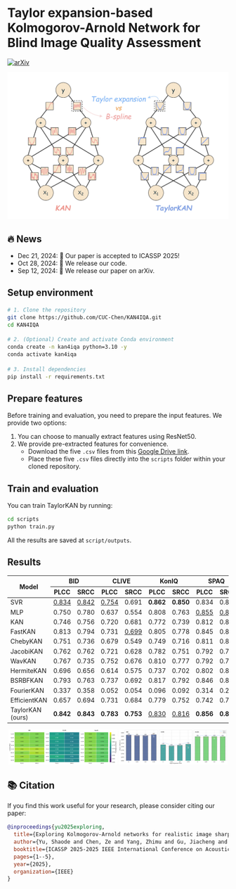 # Taylor expansion-based Kolmogorov-Arnold Network for Blind Image Quality Assessment
[![arXiv](https://img.shields.io/badge/arXiv-2409.07762-B31B1B.svg)](https://arxiv.org/abs/2409.07762)

<img src="assets/taylorkan.jpg" width="1080px"/>

## 🔥 News

- Dec 21, 2024: 👋 Our paper is accepted to ICASSP 2025!
- Oct 28, 2024: 👋 We release our code.
- Sep 12, 2024: 👋 We release our paper on arXiv.


## Setup environment

```bash
# 1. Clone the repository
git clone https://github.com/CUC-Chen/KAN4IQA.git
cd KAN4IQA

# 2. (Optional) Create and activate Conda environment
conda create -n kan4iqa python=3.10 -y
conda activate kan4iqa

# 3. Install dependencies
pip install -r requirements.txt
```


## Prepare features

Before training and evaluation, you need to prepare the input features. We provide two options:

1.  You can choose to manually extract features using ResNet50.
2.  We provide pre-extracted features for convenience.
    *   Download the five `.csv` files from this [Google Drive link](https://drive.google.com/drive/folders/1D0Cjznbte7Q_se1ZM0JLkNQctREpt_t1?usp=sharing).
    *   Place these five `.csv` files directly into the `scripts` folder within your cloned repository.
  

## Train and evaluation
You can train TaylorKAN by running:
```bash
cd scripts
python train.py
```
All the results are saved at `script/outputs`.


## Results

<table>
  <thead>
    <tr>
      <th rowspan="2">Model</th>
      <th colspan="2" align="center">BID</th>
      <th colspan="2" align="center">CLIVE</th>
      <th colspan="2" align="center">KonIQ</th>
      <th colspan="2" align="center">SPAQ</th>
      <th colspan="2" align="center">FLIVE</th>
    </tr>
    <tr>
      <th>PLCC</th>
      <th>SRCC</th>
      <th>PLCC</th>
      <th>SRCC</th>
      <th>PLCC</th>
      <th>SRCC</th>
      <th>PLCC</th>
      <th>SRCC</th>
      <th>PLCC</th>
      <th>SRCC</th>
    </tr>
  </thead>
  <tbody>
    <tr>
      <td>SVR</td>
      <td><u>0.834</u></td>
      <td><u>0.842</u></td>
      <td><u>0.754</u></td>
      <td>0.691</td>
      <td><strong>0.862</strong></td>
      <td><strong>0.850</strong></td>
      <td>0.834</td>
      <td>0.842</td>
      <td><u>0.537</u></td>
      <td><strong>0.510</strong></td>
    </tr>
    <tr>
      <td>MLP</td>
      <td>0.750</td>
      <td>0.780</td>
      <td>0.637</td>
      <td>0.554</td>
      <td>0.808</td>
      <td>0.763</td>
      <td><u>0.855</u></td>
      <td><u>0.860</u></td>
      <td>0.370</td>
      <td>0.319</td>
    </tr>
    <tr>
      <td>KAN</td>
      <td>0.746</td>
      <td>0.756</td>
      <td>0.720</td>
      <td>0.681</td>
      <td>0.772</td>
      <td>0.739</td>
      <td>0.812</td>
      <td>0.810</td>
      <td>0.419</td>
      <td>0.376</td>
    </tr>
    <tr>
      <td>FastKAN</td>
      <td>0.813</td>
      <td>0.794</td>
      <td>0.731</td>
      <td><u>0.699</u></td>
      <td>0.805</td>
      <td>0.778</td>
      <td>0.845</td>
      <td>0.841</td>
      <td>0.504</td>
      <td>0.413</td>
    </tr>
    <tr>
      <td>ChebyKAN</td>
      <td>0.751</td>
      <td>0.736</td>
      <td>0.679</td>
      <td>0.549</td>
      <td>0.749</td>
      <td>0.716</td>
      <td>0.811</td>
      <td>0.807</td>
      <td>0.484</td>
      <td>0.344</td>
    </tr>
    <tr>
      <td>JacobiKAN</td>
      <td>0.762</td>
      <td>0.762</td>
      <td>0.721</td>
      <td>0.628</td>
      <td>0.782</td>
      <td>0.751</td>
      <td>0.792</td>
      <td>0.784</td>
      <td>0.495</td>
      <td>0.407</td>
    </tr>
    <tr>
      <td>WavKAN</td>
      <td>0.767</td>
      <td>0.735</td>
      <td>0.752</td>
      <td>0.676</td>
      <td>0.810</td>
      <td>0.777</td>
      <td>0.792</td>
      <td>0.784</td>
      <td>-0.006</td>
      <td>0.010</td>
    </tr>
    <tr>
      <td>HermiteKAN</td>
      <td>0.696</td>
      <td>0.656</td>
      <td>0.614</td>
      <td>0.575</td>
      <td>0.737</td>
      <td>0.702</td>
      <td>0.802</td>
      <td>0.800</td>
      <td>0.447</td>
      <td>0.369</td>
    </tr>
    <tr>
      <td>BSRBFKAN</td>
      <td>0.793</td>
      <td>0.763</td>
      <td>0.737</td>
      <td>0.692</td>
      <td>0.817</td>
      <td>0.792</td>
      <td>0.846</td>
      <td>0.841</td>
      <td>0.517</td>
      <td>0.430</td>
    </tr>
    <tr>
      <td>FourierKAN</td>
      <td>0.337</td>
      <td>0.358</td>
      <td>0.052</td>
      <td>0.054</td>
      <td>0.096</td>
      <td>0.092</td>
      <td>0.314</td>
      <td>0.274</td>
      <td>-0.049</td>
      <td>-0.028</td>
    </tr>
    <tr>
      <td>EfficientKAN</td>
      <td>0.657</td>
      <td>0.694</td>
      <td>0.731</td>
      <td>0.684</td>
      <td>0.779</td>
      <td>0.752</td>
      <td>0.742</td>
      <td>0.748</td>
      <td>0.473</td>
      <td>0.424</td>
    </tr>
    <tr>
      <td>TaylorKAN (ours)</td>
      <td><strong>0.842</strong></td>
      <td><strong>0.843</strong></td>
      <td><strong>0.783</strong></td>
      <td><strong>0.753</strong></td>
      <td><u>0.830</u></td>
      <td><u>0.816</u></td>
      <td><strong>0.856</strong></td>
      <td><strong>0.862</strong></td>
      <td><strong>0.539</strong></td>
      <td><u>0.484</u></td>
    </tr>
  </tbody>
</table>

<p align="center">
  <img src="assets/learning_rate.png" width="49%"/>
  <img src="assets/expansion_point.png" width="49%"/>
</p>


## 📚 Citation

If you find this work useful for your research, please consider citing our paper:

```bibtex
@inproceedings{yu2025exploring,
  title={Exploring Kolmogorov-Arnold networks for realistic image sharpness assessment},
  author={Yu, Shaode and Chen, Ze and Yang, Zhimu and Gu, Jiacheng and Feng, Bizu and Sun, Qiurui},
  booktitle={ICASSP 2025-2025 IEEE International Conference on Acoustics, Speech and Signal Processing (ICASSP)},
  pages={1--5},
  year={2025},
  organization={IEEE}
}
```
